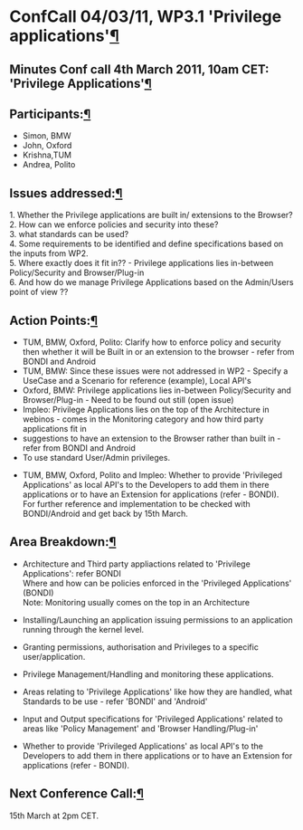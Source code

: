 ConfCall 04/03/11, WP3.1 'Privilege applications'[¶](#ConfCall-040311-WP31-Privilege-applications)
==================================================================================================

Minutes Conf call 4th March 2011, 10am CET: 'Privilege Applications'[¶](#Minutes-Conf-call-4th-March-2011-10am-CET-Privilege-Applications)
------------------------------------------------------------------------------------------------------------------------------------------

Participants:[¶](#Participants)
-------------------------------

-   Simon, BMW
-   John, Oxford
-   Krishna,TUM
-   Andrea, Polito

Issues addressed:[¶](#Issues-addressed)
---------------------------------------

1\. Whether the Privilege applications are built in/ extensions to the
Browser?\
2. How can we enforce policies and security into these?\
3. what standards can be used?\
4. Some requirements to be identified and define specifications based on
the inputs from WP2.\
5. Where exactly does it fit in?? - Privilege applications lies
in-between Policy/Security and Browser/Plug-in\
6. And how do we manage Privilege Applications based on the Admin/Users
point of view ??

Action Points:[¶](#Action-Points)
---------------------------------

-   TUM, BMW, Oxford, Polito: Clarify how to enforce policy and security
    then whether it will be Built in or an extension to the browser -
    refer from BONDI and Android
-   TUM, BMW: Since these issues were not addressed in WP2 - Specify a
    UseCase and a Scenario for reference (example), Local API's
-   Oxford, BMW: Privilege applications lies in-between Policy/Security
    and Browser/Plug-in - Need to be found out still (open issue)
-   Impleo: Privilege Applications lies on the top of the Architecture
    in webinos - comes in the Monitoring category and how third party
    applications fit in
-   suggestions to have an extension to the Browser rather than built
    in - refer from BONDI and Android
-   To use standard User/Admin privileges.

<!-- -->

-   TUM, BMW, Oxford, Polito and Impleo: Whether to provide 'Privileged
    Applications' as local API's to the Developers to add them in there
    applications or to have an Extension for applications (refer -
    BONDI).\
    For further reference and implementation to be checked with
    BONDI/Android and get back by 15th March.

Area Breakdown:[¶](#Area-Breakdown)
-----------------------------------

-   Architecture and Third party appliactions related to 'Privilege
    Applications': refer BONDI\
     Where and how can be policies enforced in the 'Privileged
    Applications' (BONDI)\
     Note: Monitoring usually comes on the top in an Architecture

<!-- -->

-   Installing/Launching an application issuing permissions to an
    application running through the kernel level.

<!-- -->

-   Granting permissions, authorisation and Privileges to a specific
    user/application.

<!-- -->

-   Privilege Management/Handling and monitoring these applications.

<!-- -->

-   Areas relating to 'Privilege Applications' like how they are
    handled, what Standards to be use - refer 'BONDI' and 'Android'

<!-- -->

-   Input and Output specifications for 'Privileged Applications'
    related to areas like 'Policy Management' and 'Browser
    Handling/Plug-in'

<!-- -->

-   Whether to provide 'Privileged Applications' as local API's to the
    Developers to add them in there applications or to have an Extension
    for applications (refer - BONDI).

Next Conference Call:[¶](#Next-Conference-Call)
-----------------------------------------------

15th March at 2pm CET.

